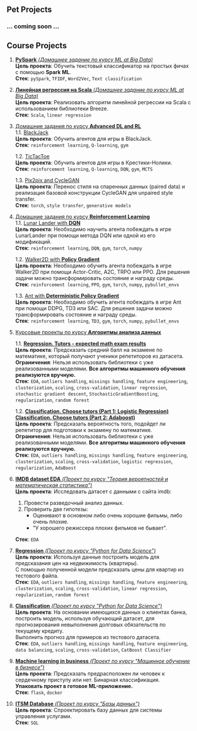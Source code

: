 ## Pet Projects
### ... coming soon ...
## Course Projects
1. <a href='https://github.com/AnnaSmelova/ML_BD/blob/main/hw5/hw5_pyspark_Word2Vec.ipynb'>**PySpark** *(Домашнее задание по курсу ML at Big Data)*</a><br>
      **Цель проекта**:
      Обучить текстовый классификатор на простых фичах с помощью **Spark ML**.<br>
      **Стек**: `pySpark`, `TFIDF`, `Word2Vec`, `Text classification`
      
2. <a href='https://github.com/AnnaSmelova/ML_BD/tree/main/hw3'>**Линейная регрессия на Scala** *(Домашнее задание по курсу ML at Big Data)*</a><br>
      **Цель проекта**:
      Реализовать алгоритм линейной регрессии на Scala с использованием библиотеки Breeze.<br>
      **Стек**: `Scala`, `linear regression`

3. <a href='https://github.com/AnnaSmelova/RL'>Домашние задания по курсу **Advanced DL and RL**</a><br>
    1.1. <a href='https://github.com/AnnaSmelova/Advanced_DL_and_RL/blob/main/hw1/HW1_ASmelova.ipynb'>BlackJack</a><br>
      **Цель проекта**:
      Обучить агентов для игры в BlackJack.<br>
      **Стек**: `reinforcement learning`, `Q-learning`, `gym`
      
    1.2. <a href='https://github.com/AnnaSmelova/Advanced_DL_and_RL/blob/main/hw2/HW2_ASmelova.ipynb'>TicTacToe</a><br>
      **Цель проекта**:
      Обучить агентов для игры в Крестики-Нолики.<br>
      **Стек**: `reinforcement learning`, `Q-learning`, `DQN`, `gym`, `MCTS`
      
    1.3. <a href='https://nbviewer.org/github/AnnaSmelova/Advanced_DL_and_RL/blob/main/hw3/HW3_ASmelova.ipynb'>Pix2pix and CycleGAN</a><br>
      **Цель проекта**:
      Перенос стиля на спаренных данных (paired data) и реализация базовой конструкции CycleGAN для unpaired style transfer.<br>
      **Стек**: `torch`, `style transfer`, `generative models`

4. <a href='https://github.com/AnnaSmelova/RL'>Домашние задания по курсу **Reinforcement Learning**</a><br>
    1.1. <a href='https://github.com/AnnaSmelova/RL/tree/main/hw01_lunar_lander'>Lunar Lander with **DQN**</a><br>
      **Цель проекта**:
      Необходимо научить агента побеждать в игре LunarLander при помощи метода DQN или одной из его модификаций.<br>
      **Стек**: `reinforcement learning`, `DQN`, `gym`, `torch`, `numpy`
      
    1.2. <a href='https://github.com/AnnaSmelova/RL/tree/main/hw02_walker2d'>Walker2D with **Policy Gradient**</a><br>
      **Цель проекта**:
      Необходимо обучить агента побеждать в игре Walker2D при помощи Actor-Critic, A2C, TRPO или PPO. Для решения задачи можно трансформировать состояние и награду среды.<br>
      **Стек**: `reinforcement learning`, `PPO`, `gym`, `torch`, `numpy`, `pybullet_envs`
      
    1.3. <a href='https://github.com/AnnaSmelova/RL/tree/main/hw03_ant'>Ant with **Deterministic Policy Gradient**</a><br>
      **Цель проекта**:
      Необходимо обучить агента побеждать в игре Ant при помощи DDPG, TD3 или SAC. Для решения задачи можно трансформировать состояние и награду среды.<br>
      **Стек**: `reinforcement learning`, `TD3`, `gym`, `torch`, `numpy`, `pybullet_envs`

5. <a href='https://github.com/AnnaSmelova/Projects/tree/main/Data_analysis_algorithms_course_projects'>Курсовые проекты по курсу **Алгоритмы анализа данных**</a>

    1.1. <a href='https://github.com/AnnaSmelova/Projects/tree/main/Data_analysis_algorithms_course_projects'>**Regression. Tutors - expected math exam results**</a><br>
      **Цель проекта**:
      Предсказать средний балл на экзамене по математике, который получают ученики репетиторов из датасета.<br>
      **Ограничения**:
      Нельзя использовать библиотеки с уже реализованными моделями. **Все алгоритмы машинного обучения реализуются вручную.**<br>
      **Стек**: `EDA`, `outliers handling`, `missings handling`, `feature engineering`, `clusterization`, `scaling`, `cross-validation`, `linear regression`, `stochastic gradient descent`, `StochasticGradientBoosting`, `regularization`, `random forest`
      
    1.2. <a href='https://github.com/AnnaSmelova/Projects/blob/main/Data_analysis_algorithms_course_projects/Classification_project/CourseProject_Classification_LogisticRegression_proba.ipynb'>**Classification. Choose tutors (Part 1: Logistic Regression)**</a><br>
    <a href='https://github.com/AnnaSmelova/Projects/blob/main/Data_analysis_algorithms_course_projects/Classification_project/CourseProject_Classification_Adaboost_proba.ipynb'>**Classification. Choose tutors (Part 2: Adaboost)**</a><br>
      **Цель проекта**:
      Предсказать вероятность того, подойдет ли репетитор для подготовки к экзамену по математике.<br>
      **Ограничения**:
      Нельзя использовать библиотеки с уже реализованными моделями. **Все алгоритмы машинного обучения реализуются вручную.**<br>
      **Стек**: `EDA`, `outliers handling`, `missings handling`, `feature engineering`, `clusterization`, `scaling`, `cross-validation`, `logistic regression`, `regularization`, `AdaBoost`

6. <a href='https://github.com/AnnaSmelova/Projects/blob/main/Theory_of_probability_and_mathematical_statistics_course_project.ipynb'>**IMDB dataset EDA** *(Проект по курсу "Теория вероятностей и математическая статистика")*</a><br>
    **Цель проекта**:
    Исследовать датасет с данными с сайта imdb:
    1) Провести разведочный анализ данных.
    2) Проверить две гипотезы:
        * Оценивают в основном либо очень хорошие фильмы, либо очень плохие.
        * "У хорошего режиссера плохих фильмов не бывает".<br>
       
    **Стек**: `EDA`
  
7. <a href='https://github.com/AnnaSmelova/Projects/blob/main/Python_for_Data_Science_Regression_course_project.ipynb'>**Regression** *(Проект по курсу "Python for Data Science")*</a><br>
    **Цель проекта**:
    Используя данные построить модель для предсказания цен на недвижимость (квартиры).<br> 
    С помощью полученной модели предсказать цены для квартир из тестового файла.<br>
    **Стек**: `EDA`, `outliers handling`, `missings handling`, `feature engineering`, `clusterization`, `scaling`, `cross-validation`, `linear regression`, `regularization`, `random forest`
    
8. <a href='https://github.com/AnnaSmelova/Projects/blob/main/Python_for_Data_Science_Classification_course_project.ipynb'>**Classification** *(Проект по курсу "Python for Data Science")*</a><br>
    **Цель проекта**:
    На основании имеющихся данных о клиентах банка, построить модель, используя обучающий датасет, для прогнозирования невыполнения долговых обязательств по текущему кредиту.<br> 
    Выполнить прогноз для примеров из тестового датасета.<br>
    **Стек**: `EDA`, `outliers handling`, `missings handling`, `feature engineering`, `data balancing`, `scaling`, `cross-validation`, `CatBoost Classifier`
    
9. <a href='https://github.com/AnnaSmelova/Machine_learning_in_business_course_project'>**Machine learning in business** *(Проект по курсу "Машинное обучение в бизнесе")*</a><br>
    **Цель проекта**:
    Предсказать предрасположен ли человек к сердечному приступу или нет. Бинарная классификация.<br> 
    **Упаковать проект в готовое ML-приложение.**<br>
    **Стек**: `flask`, `docker`
    
10. <a href='https://github.com/AnnaSmelova/DB_course'>**ITSM Database** *(Проект по курсу "Базы данных")*</a><br>
    **Цель проекта**:
    Спроектировать базу данных для системы управления услугами.<br>
    **Стек**: `SQL`

